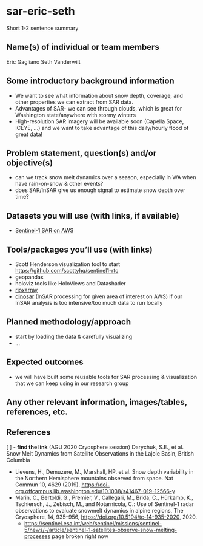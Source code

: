 # sar-eric-seth
Short 1-2 sentence summary

## Name(s) of individual or team members
Eric Gagliano
Seth Vanderwilt

## Some introductory background information
- We want to see what information about snow depth, coverage, and other properties we can extract from SAR data.
- Advantages of SAR- we can see through clouds, which is great for Washington state/anywhere with stormy winters
- High-resolution SAR imagery will be available soon (Capella Space, ICEYE, ...) and we want to take advantage of this daily/hourly flood of great data!

## Problem statement, question(s) and/or objective(s)
- can we track snow melt dynamics over a season, especially in WA when have rain-on-snow & other events?
- does SAR/InSAR give us enough signal to estimate snow depth over time?

## Datasets you will use (with links, if available)
- [Sentinel-1 SAR on AWS](https://sentinel-s1-rtc-indigo-docs.s3-us-west-2.amazonaws.com/index.html)

## Tools/packages you’ll use (with links)
- Scott Henderson visualization tool to start https://github.com/scottyhq/sentinel1-rtc
- geopandas
- holoviz tools like HoloViews and Datashader
- [rioxarray](https://github.com/corteva/rioxarray)
- [dinosar](https://github.com/scottyhq/dinosar) (InSAR processing for given area of interest on AWS) if our InSAR analysis is too intensive/too much data to run locally

## Planned methodology/approach
- start by loading the data & carefully visualizing
- ...

## Expected outcomes
- we will have built some reusable tools for SAR processing & visualization that we can keep using in our research group

## Any other relevant information, images/tables, references, etc.

## References
[ ] - **find the link** (AGU 2020 Cryosphere session) Darychuk, S.E., et al. Snow Melt Dynamics from Satellite Observations in the Lajoie Basin, British Columbia
- Lievens, H., Demuzere, M., Marshall, HP. et al. Snow depth variability in the Northern Hemisphere mountains observed from space. Nat Commun 10, 4629 (2019). https://doi-org.offcampus.lib.washington.edu/10.1038/s41467-019-12566-y
- Marin, C., Bertoldi, G., Premier, V., Callegari, M., Brida, C., Hürkamp, K., Tschiersch, J., Zebisch, M., and Notarnicola, C.: Use of Sentinel-1 radar observations to evaluate snowmelt dynamics in alpine regions, The Cryosphere, 14, 935–956, https://doi.org/10.5194/tc-14-935-2020, 2020.
  - https://sentinel.esa.int/web/sentinel/missions/sentinel-5/news/-/article/sentinel-1-satellites-observe-snow-melting-processes page broken right now
